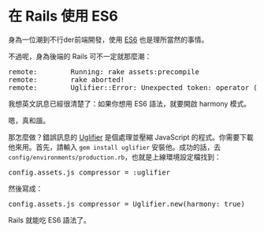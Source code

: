 # 在 Rails 使用 ES6

身為一位潮到不行der前端開發，使用 [ES6](http://es6-features.org) 也是理所當然的事情。

不過呢，身為後端的 Rails 可不一定就那麼潮：

<pre>
remote:        Running: rake assets:precompile
remote:        rake aborted!
remote:        Uglifier::Error: Unexpected token: operator (>). To use ES6 syntax, harmony mode must be enabled with Uglifier.new(:harmony => true).
</pre>

我想英文訊息已經很清楚了：如果你想用 ES6 語法，就要開啟 harmony 模式。

嗯，真和諧。

那怎麼做？錯誤訊息的 [Uglifier](https://github.com/lautis/uglifier) 是個處理並壓縮 JavaScript 的程式。你需要下載他來用。首先，請輸入 `gem install uglifier` 安裝他。成功的話，去 `config/environments/production.rb`，也就是上線環境設定檔找到：

<pre>
config.assets.js_compressor = :uglifier
</pre>

然後寫成：

<pre>
config.assets.js_compressor = Uglifier.new(harmony: true)
</pre>

Rails 就能吃 ES6 語法了。